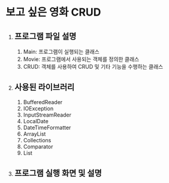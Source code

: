 <h1>보고 싶은 영화 CRUD</h1>
<ol>
  <li><h2>프로그램 파일 설명</h2></li>
    <ol>
       <li>Main: 프로그램이 실행되는 클래스</li>
      <li>Movie: 프로그램에서 사용되는 객체를 정의한 클래스</li>
      <li>CRUD: 객체를 사용하여 CRUD 및 기타 기능을 수행하는 클래스</li>
    </ol>  
  <li><h2>사용된 라이브러리</h2>
   <ol>
      <li>BufferedReader</li>
      <li>IOException</li>
      <li>InputStreamReader</li>
      <li>LocalDate</li>
      <li>DateTimeFormatter</li>
      <li>ArrayList</li>
      <li>Collections</li>
      <li>Comparator</li>
      <li>List</li>
    </ol>  

  </li>
  <li><h2>프로그램 실행 화면 및 설명</h2></li>
  
</ol>
